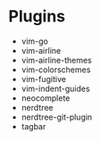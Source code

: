 # Plugins
- vim-go
- vim-airline
- vim-airline-themes
- vim-colorschemes
- vim-fugitive
- vim-indent-guides
- neocomplete
- nerdtree
- nerdtree-git-plugin
- tagbar
